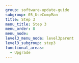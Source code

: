 ```yaml
---
group: software-update-guide
subgroup: 05_UseCompMan
title: Step 3
menu_title: Step 3
menu_order: 8
menu_node:
level3_menu_node: level3parent
level3_subgroup: step3
functional_areas:
  - Upgrade
---
```


